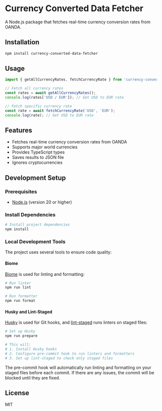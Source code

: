 # Currency Converted Data Fetcher

A Node.js package that fetches real-time currency conversion rates from OANDA.

## Installation

```bash
npm install currency-converted-data-fetcher
```

## Usage

```typescript
import { getAllCurrencyRates, fetchCurrencyRate } from 'currency-converted-data-fetcher';

// Fetch all currency rates
const rates = await getAllCurrencyRates();
console.log(rates['USD / EUR']); // Get USD to EUR rate

// Fetch specific currency rate
const rate = await fetchCurrencyRate('USD', 'EUR');
console.log(rate); // Get USD to EUR rate
```

## Features

- Fetches real-time currency conversion rates from OANDA
- Supports major world currencies
- Provides TypeScript types
- Saves results to JSON file
- Ignores cryptocurrencies

## Development Setup

### Prerequisites
- [Node.js](https://nodejs.org/) (version 20 or higher)

### Install Dependencies
```bash
# Install project dependencies
npm install
```

### Local Development Tools

The project uses several tools to ensure code quality:

#### Biome
[Biome](https://biomejs.dev/) is used for linting and formatting:

```bash
# Run linter
npm run lint

# Run formatter
npm run format
```

#### Husky and Lint-Staged
[Husky](https://typicode.github.io/husky/) is used for Git hooks, and [lint-staged](https://github.com/okonet/lint-staged) runs linters on staged files:

```bash
# Set up Husky
npm run prepare

# This will:
# 1. Install Husky hooks
# 2. Configure pre-commit hook to run linters and formatters
# 3. Set up lint-staged to check only staged files
```

The pre-commit hook will automatically run linting and formatting on your staged files before each commit. If there are any issues, the commit will be blocked until they are fixed.

## License

MIT
